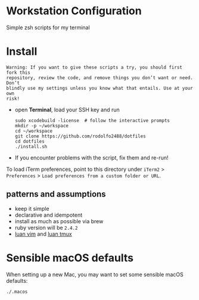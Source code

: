 # Workstation Configuration
Simple zsh scripts for my terminal

# Install

```
Warning: If you want to give these scripts a try, you should first fork this
repository, review the code, and remove things you don’t want or need. Don’t
blindly use my settings unless you know what that entails. Use at your own
risk!
```

- open **Terminal**, load your SSH key and run
  ```
  sudo xcodebuild -license  # follow the interactive prompts
  mkdir -p ~/workspace
  cd ~/workspace
  git clone https://github.com/rodolfo2488/dotfiles
  cd dotfiles
  ./install.sh
  ```

- If you encounter problems with the script, fix them and re-run!

To load iTerm preferences, point to this directory under `iTerm2` >
`Preferences` > `Load preferences from a custom folder or URL`.

## patterns and assumptions
- keep it simple
- declarative and idempotent
- install as much as possible via brew
- ruby version will be `2.4.2`
- [luan vim](https://github.com/luan/nvim) and [luan
  tmux](https://github.com/luan/tmuxfiles)

# Sensible macOS defaults
When setting up a new Mac, you may want to set some sensible macOS defaults:

```
./.macos
```
